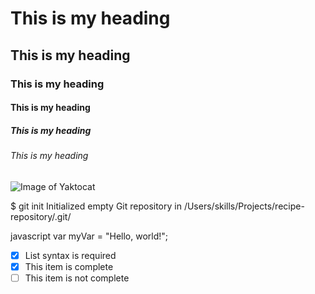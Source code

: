 # This is my heading
## This is  my heading
### This is  my heading
#### This is  my heading
##### This is  my heading
###### This is  my heading

![Image of Yaktocat](https://octodex.github.com/images/yaktocat.png)



$ git init
Initialized empty Git repository in /Users/skills/Projects/recipe-repository/.git/

javascript
var myVar = "Hello, world!";

- [x] List syntax is required
- [x] This item is complete
- [ ] This item is not complete
